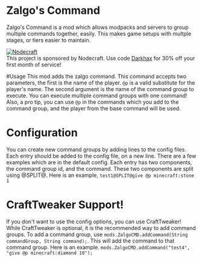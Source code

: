# Zalgo's Command
Zalgo's Command is a mod which allows modpacks and servers to group multiple commands together, easily. This makes game setups with multple stages, or tiers easier to maintain.

[![Nodecraft](https://i.imgur.com/sz9PUmK.png)](https://nodecraft.com/r/darkhax)    
This project is sponsored by Nodecraft. Use code [Darkhax](https://nodecraft.com/r/darkhax) for 30% off your first month of service!

#Usage
This mod adds the zalgo command. This command accepts two parameters, the first is the name of the player. `@p` is a valid substitute for the player's name. The second argument is the name of the command group to execute. You can execute multiple command groups with one command! Also, a pro tip, you can use `@p` in the commands which you add to the command group, and the player from the base command will be used. 

# Configuration
You can create new command groups by adding lines to the config files. Each entry should be added to the config file, on a new line. There are a few examples which are in the default config. Each entry has two components, the command group id, and the command. These two components are split using @SPLIT@. Here is an example, `test1@SPLIT@give @p minecraft:stone 1`

# CraftTweaker Support!
If you don't want to use the config options, you can use CraftTweaker! While CraftTweaker is optional, it is the recommended way to add command groups. To add a command group, use `mods.ZalgoCMD.addCommand(String commandGroup, String command);`. This will add the command to that command group. Here is an example. `mods.ZalgoCMD.addCommand("test4", "give @p minecraft:diamond 10");`